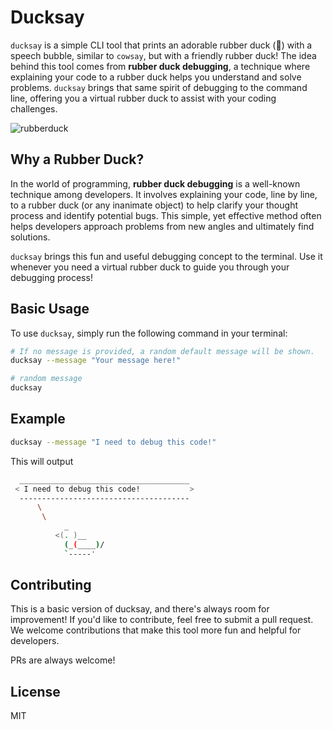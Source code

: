 # Ducksay

`ducksay` is a simple CLI tool that prints an adorable rubber duck (🦆) with a speech bubble, similar to `cowsay`, but with a friendly rubber duck! The idea behind this tool comes from **rubber duck debugging**, a technique where explaining your code to a rubber duck helps you understand and solve problems. `ducksay` brings that same spirit of debugging to the command line, offering you a virtual rubber duck to assist with your coding challenges.

![rubberduck](https://upload.wikimedia.org/wikipedia/commons/d/d5/Rubber_duck_assisting_with_debugging.jpg)

## Why a Rubber Duck?

In the world of programming, **rubber duck debugging** is a well-known technique among developers. It involves explaining your code, line by line, to a rubber duck (or any inanimate object) to help clarify your thought process and identify potential bugs. This simple, yet effective method often helps developers approach problems from new angles and ultimately find solutions.

`ducksay` brings this fun and useful debugging concept to the terminal. Use it whenever you need a virtual rubber duck to guide you through your debugging process!

## Basic Usage

To use `ducksay`, simply run the following command in your terminal:

```bash
# If no message is provided, a random default message will be shown.
ducksay --message "Your message here!"

# random message
ducksay
```

## Example

```bash
ducksay --message "I need to debug this code!"
```
This will output

```bash
  ______________________________________
 < I need to debug this code!           >
  --------------------------------------
      \
       \
            _
          <(. )__
            (_(____)/
            `-----'

```

## Contributing

This is a basic version of ducksay, and there's always room for improvement! If you'd like to contribute, feel free to submit a pull request. We welcome contributions that make this tool more fun and helpful for developers.

PRs are always welcome!

## License

MIT